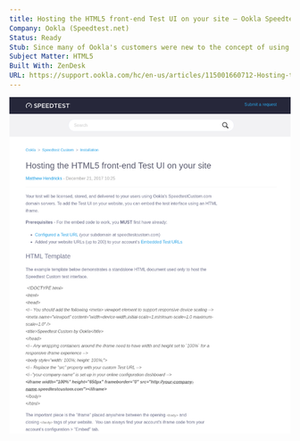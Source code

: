 ```yaml
---
title: Hosting the HTML5 front-end Test UI on your site – Ookla Speedtest Custom
Company: Ookla (Speedtest.net)
Status: Ready
Stub: Since many of Ookla's customers were new to the concept of using a iframe hosted from another web server, we needed to build a template to assist users with building their own web pages that displayed the test content in an HTML5 friendly manner.
Subject Matter: HTML5
Built With: ZenDesk
URL: https://support.ookla.com/hc/en-us/articles/115001660712-Hosting-the-HTML5-front-end-Test-UI-on-your-site
---
```

![alt text](./img/hosting.png)